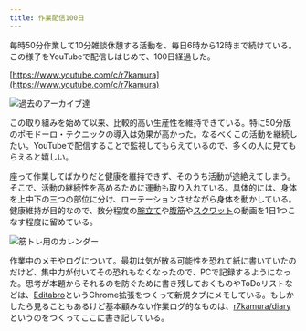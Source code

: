 ```yaml
---
title: 作業配信100日
---
```

毎時50分作業して10分雑談休憩する活動を、毎日6時から12時まで続けている。この様子をYouTubeで配信しはじめて、100日経過した。

[https://www.youtube.com/c/r7kamura](https://www.youtube.com/c/r7kamura)

![](https://lh3.googleusercontent.com/docs/ADP-6oGjsAQfvKTKoXkI1TZ28XqoO0hkIrSxjyChqVT-giYX58MCrLMSZIvlrgDnEl_zyvtZhFqvpXrbkZOtNSCBcum0qhzBCwSPwJdkF0Lgj3aYnpCO-6EKRBycfIj1WsOrUKEM9zs1dLRg0KJ2wvY3Zz8LUF7B3arScyZOItNHLkig7--pN2ONP7QaeJx4QTr1qeRXLIJdNdNAQ7M67al4ft6lE6myc7NtLQPwAdgKL94unYjPIkr-jYJoMKQsj6xRxlpaJlxKLSCG2_KtWYTSl0aNG-s79VlHHk-2mbBuX0uat4aYH8UNUFarZlwPWQjdZATihXb4SX4EuDA6udObOWWlDAZDRtSsSyovYGk8maHIQkRi1WtsVfhLNRK6t5A-8FAhe8ONdZ1tHo20XXEx77W1IPFL5rNQbR2u2aIACsU_jkx_O5acHwQj2sx1UAsb8bOz8DpjRRZPxb1Owv4QMJHnY4X0EEv_KuoxtSjhiRwAG-lvKr_-s4pszr7bhD8FfawAZtxfZJGv1mZ7aMSI23L_eaRiW3b1VTi6AvyDPGVxKHIrUobh68DdMMdgjydqmHmK7danb3xVcmST3FqyTFsLJdu0xm54-MFZ4X3xMhznlw5Qv4bIkrxwFpQX8B8LEqyLz2e-5pFofdj-CXSIexWXB5iNLOSXAlWVYyvEER7ftvdtt_HZWp69wOyF8JeK8litr6gsCOjXJMpMyCp8rCtACQ0y-nz1YNvkzXJCqebmQ9ZTjNf4Vmw71OkDFQgxytmloQvY0RniEYM5VQ2t6Us4QMDu6vg-VxeSl1cXkYs9UaqbxwE0gAl9IVUifqYVmKJbA0oTNveamz8SpPu5w9KAUtQ3pZOh875a-1tq6pj3yPzC3jS2Egf8-30fhYd2a6vBpSsQlfo3_z3lA_QXUPN3aTl1kHOnAeVy1copriABYJlZNJtEL1DNpGcbu91BZ0sQHTwYtHfZdeZOYh5zhrt-merk6eh6yqJlVCB-b6bBoR8IStV4z21NcgpJ9in_DnoivDCR1LY8LbelAEDYEa9NLLRX702ZFSkbX5JpVgymJh5jDJRNkiexLzITGuJTdOnYhRc80wIS0SVZjG3D8syZj4ve8gDVqeV0Vl4lTjpq5ze3dsU3Jhvfy7rkfkUpQUCraA-33tZpQkfEqMMen4EFUPowsvkuqTGaY7YaLTGKAHPk0nYY9-ZMEN2vVgssA_GY88nPnzDF6KeoHgrZLBVf2_PbgJzin4fQBOccgBjl8mcolw "過去のアーカイブ達")

この取り組みを始めて以来、比較的高い生産性を維持できている。特に50分版のポモドーロ・テクニックの導入は効果が高かった。なるべくこの活動を継続したい。YouTubeで配信することで監視してもらえているので、多くの人に見てもらえると嬉しい。

座って作業してばかりだと健康を維持できず、そのうち活動が途絶えてしまう。そこで、活動の継続性を高めるために運動も取り入れている。具体的には、身体を上中下の三つの部位に分け、ローテーションさせながら身体を動かしている。健康維持が目的なので、数分程度の[腕立て](https://www.youtube.com/watch?v=AL6KJ4gPx0c)や[腹筋](https://www.youtube.com/watch?v=RXlnM5K6vMc)や[スクワット](https://www.youtube.com/watch?v=LOuh44mpQRg)の動画を1日1つこなす程度に留めている。

![](https://lh3.googleusercontent.com/docs/ADP-6oEE2ldzrJXKX8l5IequDOvpVh9BpT4mOhlvYG-LaFg9UZ-zTnJFT5AbVqxRAHAxRLuqSI8Irv1lALLXGXLh-ZvV6JGz7_CTwktR6FLZ2TK620_pr827PohkjWt6Yh926fPuuXOo0EbQP_KXD5eFTC5_en_zRiMra8Yu0VXEU4ki8zS8N7WYdr_aNV8w4xfgXP51nLEdSK6QbK9YJbPoEs_mPWhMOuFxZIvvIGfzreGyiQrANtBW95VE2FguWfW8iahu-d3SvpmRDhwYLJxTQ7JGTytPpb15BscZvWPcHM_eTmWB3_fOVbVuXhwFet_fw5Ledlwjo6e8uc0cKdcCQj9IkBs0GuhJeAAzlmGl1FuGtJOdfPiNsYXpwZi7X-xs4GTuaO-lSKJOT_MUZOthtvSlwf9MIAD3MGvoc2d_kC7_DU1PtuZEMW4X3dQMEwNf70Rst6yjACvXO4aKivO0FirqH_-2-psmJBy1em_lSnRLgd4qSZhPQEqewXitJ4PQ8SMmQkT85PJ_v_Xk-r2QYke8T8uK8oKwxui5cwtC_LocMzIDczu1kwq-1NG_8RGarZAYvn0PzdyvELwO7rp5fNuSiz3_3FTFKgLyIkov8TGmLSvQ3SmHk0rX0vXXQOLm2fgSb__smhN57Uvn2wRhmFMR2XE6m-Y3T8THoN2fwm6S8QCDbK20oaBCuWdV0Q863r65h4gTSdCvcCBkchjdYCPEDKSVj7Bw4Iq8BZNeP4qwkJPdAxRDswn0XfCC1Rf96iCrWyPmV9CopFmiNmFxPlXhuPMOz5vwRxEWGfZN0CtMEHJ7IFlfnFDVgPNlcpYfLwRxjmwvrlq__gbRYDmDsFa2mv5zMkdfVS5cSiZ7uUN78R1rLo8-Q_AdnhPL8vDaa4JLlcWvn0kgvCXMywccwgAJU2VL-ix9MnKfLZdU8UyoWx-XF7_alJltebmwaj_5iaUjQ4iun4K_-qaCSrNH9CA1RN7JZ-7Jn7cvQlnnKbqs5jv4rsIMmzMxD6cNARW4q8rFc3CDjmX1eNo8pJGoLdfO3KEfIb4l3MWLaEwXg5_jxrGqg6bd7Z_9sHODzC8HWWJqFbx36N-mTih8LjTHAErEw9afE1EzaufitPgzqWeOGRBtzm01XKK68i8thnfZ0v8MRnAmGjq1MdpkNiAGnYmOZEMjMWqpxmszMqdNFlJgxKtoMlBi-Ux-JrNpgh45ZLTMwHlwFFnshMmun5RGhOT5ROitYbro2c6Hf6exOVlbE16_ "筋トレ用のカレンダー")

作業中のメモやログについて。最初は気が散る可能性を恐れて紙に書いていたのだけど、集中力が付いてその恐れもなくなったので、PCで記録するようになった。思考が本題からそれるのを防ぐために書き残しておくものやToDoリストなどは、[Editabro](https://chrome.google.com/webstore/detail/editabro/eodgdnjgkjjlohklhoaapfhghgcoihmf)というChrome拡張をつくって新規タブにメモしている。もしかしたら見ることもあるけど基本顧みない作業ログ的なものは、[r7kamura/diary](https://r7kamura.github.io/diary/)というのをつくってここに書き記している。
